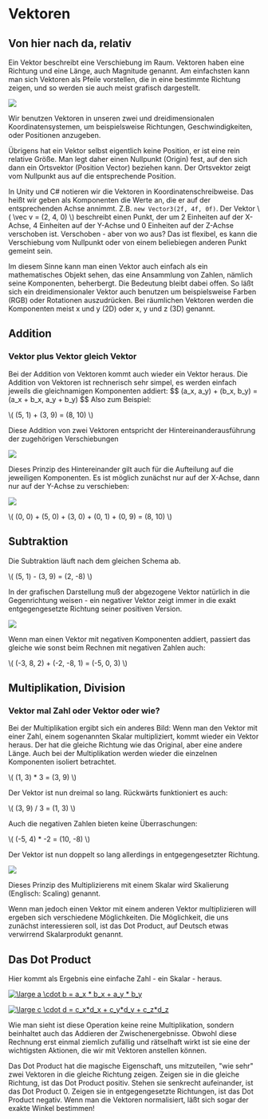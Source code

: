 Vektoren
========

Von hier nach da, relativ
-------------------------

Ein Vektor beschreibt eine Verschiebung im Raum. Vektoren haben eine Richtung und eine Länge, auch Magnitude genannt.
Am einfachsten kann man sich Vektoren als Pfeile vorstellen, die in eine bestimmte Richtung zeigen, und so werden sie auch meist grafisch dargestellt.

<img src="https://cdn.rawgit.com/jiDOK/FQ1Wiki/master/VectorsSVG/Vektoren01.svg">

Wir benutzen Vektoren in unseren zwei und dreidimensionalen Koordinatensystemen, um beispielsweise Richtungen, Geschwindigkeiten, oder Positionen anzugeben.

Übrigens hat ein Vektor selbst eigentlich keine Position, er ist eine rein relative Größe. Man legt daher einen Nullpunkt (Origin) fest, auf den sich dann ein Ortsvektor (Position Vector) beziehen kann. Der Ortsvektor zeigt vom Nullpunkt aus auf die entsprechende Position.

In Unity und C# notieren wir die Vektoren in Koordinatenschreibweise. Das heißt wir geben als Komponenten die Werte an, die er auf der entsprechenden Achse annimmt. Z.B. `new Vector3(2f, 4f, 0f)`. Der Vektor \\( \vec  v = (2, 4, 0) \\) beschreibt einen Punkt, der um 2 Einheiten auf der X-Achse, 4 Einheiten auf der Y-Achse und 0 Einheiten auf der Z-Achse verschoben ist. Verschoben - aber von wo aus? Das ist flexibel, es kann die Verschiebung vom Nullpunkt oder von einem beliebiegen anderen Punkt gemeint sein.

Im diesem Sinne kann man einen Vektor auch einfach als ein mathematisches Objekt sehen, das eine Ansammlung von Zahlen, nämlich seine Komponenten, beherbergt. Die Bedeutung bleibt dabei offen. So läßt sich ein dreidimensionaler Vektor auch benutzen um beispielsweise Farben (RGB) oder Rotationen auszudrücken. Bei räumlichen Vektoren werden die Komponenten meist x und y (2D) oder x, y und z (3D) genannt.

Addition
--------

### Vektor plus Vektor gleich Vektor

Bei der Addition von Vektoren kommt auch wieder ein Vektor heraus. Die Addition von Vektoren ist rechnerisch sehr simpel, es werden einfach jeweils die gleichnamigen Komponenten addiert:
$$ (a_x, a_y) + (b_x, b_y) = (a_x + b_x, a_y + b_y) \$$
Also zum Beispiel:

\\( (5, 1) + (3, 9) = (8, 10) \\)

Diese Addition von zwei Vektoren entspricht der Hintereinanderausführung der zugehörigen Verschiebungen

<img src="https://cdn.rawgit.com/jiDOK/FQ1Wiki/master/VectorsSVG/Vektoren02.svg">

Dieses Prinzip des Hintereinander gilt auch für die Aufteilung auf die jeweiligen Komponenten. Es ist möglich zunächst nur auf der X-Achse, dann nur auf der Y-Achse zu verschieben:

<img src="https://cdn.rawgit.com/jiDOK/FQ1Wiki/master/VectorsSVG/Vektoren04.svg">

\\( (0, 0) + (5, 0) + (3, 0) + (0, 1) + (0, 9) = (8, 10) \\)

Subtraktion
-----------

Die Subtraktion läuft nach dem gleichen Schema ab.

\\( (5, 1) - (3, 9) = (2, -8) \\)

In der grafischen Darstellung muß der abgezogene Vektor natürlich in die Gegenrichtung weisen -  ein negativer Vektor zeigt immer in die exakt entgegengesetzte Richtung seiner positiven Version.

<img src="https://cdn.rawgit.com/jiDOK/FQ1Wiki/master/VectorsSVG/Vektoren03.svg">

Wenn man einen Vektor mit negativen Komponenten addiert, passiert das gleiche wie sonst beim Rechnen mit negativen Zahlen auch:

\\( (-3, 8, 2) + (-2, -8, 1) = (-5, 0, 3) \\)

Multiplikation, Division
------------------------

### Vektor mal Zahl oder Vektor oder wie?

Bei der Multiplikation ergibt sich ein anderes Bild: Wenn man den Vektor mit einer Zahl, einem sogenannten Skalar multipliziert, kommt wieder ein Vektor heraus. Der hat die gleiche Richtung wie das Original, aber eine andere Länge. Auch bei der Multiplikation werden wieder die einzelnen Komponenten isoliert betrachtet.

\\( (1, 3) * 3 = (3, 9) \\)

Der Vektor ist nun dreimal so lang.
Rückwärts funktioniert es auch:

\\( (3, 9) / 3 = (1, 3) \\)

Auch die negativen Zahlen bieten keine Überraschungen:

\\( (-5, 4) * -2 = (10, -8) \\)

Der Vektor ist nun doppelt so lang allerdings in entgegengesetzter Richtung.

<img src="https://cdn.rawgit.com/jiDOK/FQ1Wiki/master/VectorsSVG/Vektoren05.svg">

Dieses Prinzip des Multiplizierens mit einem Skalar wird Skalierung (Englisch: Scaling) genannt.

Wenn man jedoch einen Vektor mit einem anderen Vektor multiplizieren will ergeben sich verschiedene Möglichkeiten.
Die Möglichkeit, die uns zunächst interessieren soll, ist das Dot Product, auf Deutsch etwas verwirrend Skalarprodukt genannt. 

Das Dot Product
---------------

Hier kommt als Ergebnis eine einfache Zahl - ein Skalar - heraus.

<a href="https://www.codecogs.com/eqnedit.php?latex=\large&space;a&space;\cdot&space;b&space;=&space;a_x&space;*&space;b_x&space;&plus;&space;a_y&space;*&space;b_y" target="_blank"><img src="https://latex.codecogs.com/svg.latex?\large&space;a&space;\cdot&space;b&space;=&space;a_x&space;*&space;b_x&space;&plus;&space;a_y&space;*&space;b_y" title="\large a \cdot b = a_x * b_x + a_y * b_y" /></a>

<a href="https://www.codecogs.com/eqnedit.php?latex=\large&space;c&space;\cdot&space;d&space;=&space;c_x*d_x&space;&plus;&space;c_y*d_y&space;&plus;&space;c_z*d_z" target="_blank"><img src="https://latex.codecogs.com/svg.latex?\large&space;c&space;\cdot&space;d&space;=&space;c_x*d_x&space;&plus;&space;c_y*d_y&space;&plus;&space;c_z*d_z" title="\large c \cdot d = c_x*d_x + c_y*d_y + c_z*d_z" /></a>

Wie man sieht ist diese Operation keine reine Multiplikation, sondern beinhaltet auch das Addieren der Zwischenergebnisse.
Obwohl diese Rechnung erst einmal ziemlich zufällig und rätselhaft wirkt ist sie eine der wichtigsten Aktionen, die wir mit Vektoren anstellen können.

Das Dot Product hat die magische Eigenschaft, uns mitzuteilen, "wie sehr" zwei Vektoren in die gleiche Richtung zeigen. Zeigen sie in die gleiche Richtung, ist das Dot Product positiv. Stehen sie senkrecht aufeinander, ist das Dot Product 0. Zeigen sie in entgegengesetzte Richtungen, ist das Dot Product negativ. Wenn man die Vektoren normalisiert, läßt sich sogar der exakte Winkel bestimmen!

